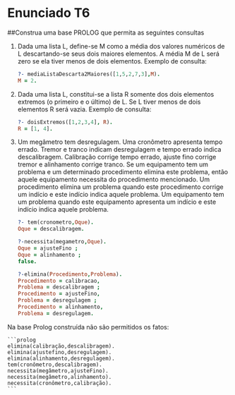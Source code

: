 Enunciado T6
=================
##Construa uma base PROLOG que permita as seguintes consultas

1. Dada uma lista L, define-se M como a média dos valores numéricos de L
   descartando-se seus dois maiores elementos. A média M de L será zero se ela
   tiver menos de dois elementos. Exemplo de consulta:

   ```prolog
   ?- mediaListaDescarta2Maiores([1,5,2,7,3],M).
   M = 2.
   ```
2. Dada uma lista L, constitui-se a lista R somente dos dois elementos extremos
   (o primeiro e o último) de L. Se L tiver menos de dois elementos R será
   vazia.  Exemplo de consulta:

	```prolog
   ?- doisExtremos([1,2,3,4], R).
   R = [1, 4].
	```
3. Um megâmetro tem desregulagem. Uma cronômetro apresenta tempo errado. Tremor
   e tranco indicam desregulagem e tempo errado indica descalibragem. Calibração
   corrige tempo errado, ajuste fino corrige tremor e alinhamento corrige
   tranco. Se um equipamento tem um problema e um determinado procedimento
   elimina este problema, então aquele equipamento necessita do procedimento
   mencionado. Um procedimento elimina um problema quando este procedimento
   corrige um indício e este indício indica aquele problema. Um equipamento tem
   um problema quando este equipamento apresenta um indício e este indício
   indica aquele problema.

   ```prolog
   ?- tem(cronometro,Oque).
   Oque = descalibragem.

   ?-necessita(megametro,Oque).
   Oque = ajusteFino ;
   Oque = alinhamento ;
   false.

   ?-elimina(Procedimento,Problema).
   Procedimento = calibracao,
   Problema = descalibragem ;
   Procedimento = ajusteFino,
   Problema = desregulagem ;
   Procedimento = alinhamento,
   Problema = desregulagem.
   ```
Na base Prolog construída não são permitidos os fatos:

	```prolog
	elimina(calibração,descalibragem).
	elimina(ajustefino,desregulagem).
	elimina(alinhamento,desregulagem).
	tem(cronômetro,descalibragem).
	necessita(megâmetro,ajusteFino).
	necessita(megâmetro,alinhamento).
	necessita(cronômetro,calibração).
	```
